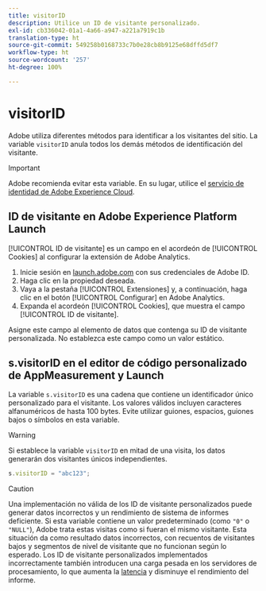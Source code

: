 ```yaml
---
title: visitorID
description: Utilice un ID de visitante personalizado.
exl-id: cb336042-01a1-4a66-a947-a221a7919c1b
translation-type: ht
source-git-commit: 549258b0168733c7b0e28cb8b9125e68dffd5df7
workflow-type: ht
source-wordcount: '257'
ht-degree: 100%

---
```


# visitorID

Adobe utiliza diferentes métodos para identificar a los visitantes del sitio. La variable `visitorID` anula todos los demás métodos de identificación del visitante.

>[!IMPORTANT]
>
>Adobe recomienda evitar esta variable. En su lugar, utilice el [servicio de identidad de Adobe Experience Cloud](https://docs.adobe.com/content/help/es-ES/id-service/using/home.html).

## ID de visitante en Adobe Experience Platform Launch

[!UICONTROL ID de visitante] es un campo en el acordeón de [!UICONTROL Cookies] al configurar la extensión de Adobe Analytics.

1. Inicie sesión en [launch.adobe.com](https://launch.adobe.com) con sus credenciales de Adobe ID.
2. Haga clic en la propiedad deseada.
3. Vaya a la pestaña [!UICONTROL Extensiones] y, a continuación, haga clic en el botón [!UICONTROL Configurar] en Adobe Analytics.
4. Expanda el acordeón [!UICONTROL Cookies], que muestra el campo [!UICONTROL ID de visitante].

Asigne este campo al elemento de datos que contenga su ID de visitante personalizada. No establezca este campo como un valor estático.

## s.visitorID en el editor de código personalizado de AppMeasurement y Launch

La variable `s.visitorID` es una cadena que contiene un identificador único personalizado para el visitante. Los valores válidos incluyen caracteres alfanuméricos de hasta 100 bytes. Evite utilizar guiones, espacios, guiones bajos o símbolos en esta variable.

>[!WARNING]
>
>Si establece la variable `visitorID` en mitad de una visita, los datos generarán dos visitantes únicos independientes.

```js
s.visitorID = "abc123";
```

>[!CAUTION]
>
>Una implementación no válida de los ID de visitante personalizados puede generar datos incorrectos y un rendimiento de sistema de informes deficiente. Si esta variable contiene un valor predeterminado (como `"0"` o `"NULL"`), Adobe trata estas visitas como si fueran el mismo visitante. Esta situación da como resultado datos incorrectos, con recuentos de visitantes bajos y segmentos de nivel de visitante que no funcionan según lo esperado. Los ID de visitante personalizados implementados incorrectamente también introducen una carga pesada en los servidores de procesamiento, lo que aumenta la [latencia](/help/technotes/latency.md) y disminuye el rendimiento del informe.
